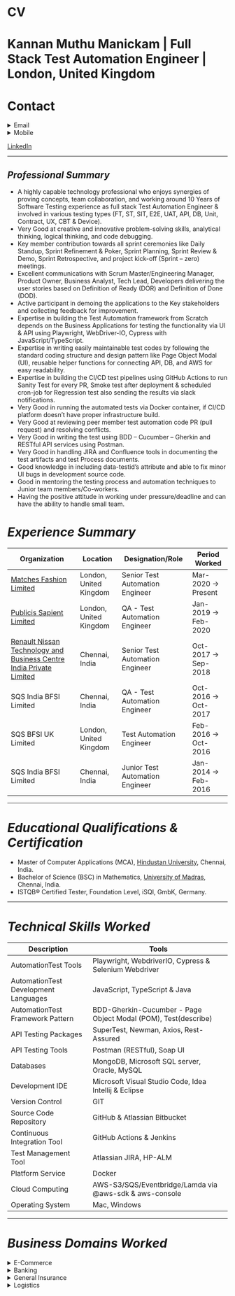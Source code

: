 # CV
# Kannan Muthu Manickam | Full Stack Test Automation Engineer | London, United Kingdom

# Contact


<details>

<summary>Email</summary>

```
   mkannan007@gmail.com
```
</details>


<details>

<summary>Mobile</summary>

```
   +4407503044414
```
</details>

[LinkedIn](https://www.linkedin.com/in/mkannan007/)


---
## *Professional Summary*

- A highly capable technology professional who enjoys synergies of proving concepts, team collaboration, and working around 10 Years of Software Testing experience as full stack Test Automation Engineer & involved in various testing types (FT, ST, SIT, E2E, UAT, API, DB, Unit, Contract, UX, CBT & Device).
- Very Good at creative and innovative problem-solving skills, analytical thinking, logical thinking, and code debugging.
- Key member contribution towards all sprint ceremonies like Daily Standup, Sprint Refinement & Poker, Sprint Planning, Sprint Review & Demo, Sprint Retrospective, and project kick-off (Sprint – zero) meetings. 
- Excellent communications with Scrum Master/Engineering Manager, Product Owner, Business Analyst, Tech Lead, Developers delivering the user stories based on Definition of Ready (DOR) and Definition of Done (DOD). 
- Active participant in demoing the applications to the Key stakeholders and collecting feedback for improvement.
- Expertise in building the Test Automation framework from Scratch depends on the Business Applications for testing the functionality via UI & API using Playwright, WebDriver-IO, Cypress with JavaScript/TypeScript.
- Expertise in writing easily maintainable test codes by following the standard coding structure and design pattern like Page Object Modal (UI), reusable helper functions for connecting API, DB, and AWS for easy readability.
- Expertise in building the CI/CD test pipelines using GitHub Actions to run Sanity Test for every PR, Smoke test after deployment & scheduled cron-job for Regression test also sending the results via slack notifications.
- Very Good in running the automated tests via Docker container, if CI/CD platform doesn’t have proper infrastructure build.
- Very Good at reviewing peer member test automation code PR (pull request) and resolving conflicts.
- Very Good in writing the test using BDD – Cucumber – Gherkin and RESTful API services using Postman.
- Very Good in handling JIRA and Confluence tools in documenting the test artifacts and test Process documents.
- Good knowledge in including data-testid’s attribute and able to fix minor UI bugs in development source code.
- Good in mentoring the testing process and automation techniques to Junior team members/Co-workers.
- Having the positive attitude in working under pressure/deadline and can have the ability to handle small team.


# *Experience Summary*
|Organization| Location| Designation/Role| Period Worked|
|------------|---------|-----------------|--------------|
|[Matches Fashion Limited](https://www.matchesfashion.com/)| London, United Kingdom| Senior Test Automation Engineer| Mar-2020 -> Present|
|[Publicis Sapient Limited](https://rntbci.in/)| London, United Kingdom| QA - Test Automation Engineer| Jan-2019 -> Feb-2020|
|[Renault Nissan Technology and Business Centre India Private Limited](https://rntbci.in/)| Chennai, India| Senior Test Automation Engineer| Oct-2017 -> Sep-2018|
|SQS India BFSI Limited| Chennai, India| QA - Test Automation Engineer| Oct-2016 -> Oct-2017|
|SQS BFSI UK Limited| London, United Kingdom| Test Automation Engineer| Feb-2016 -> Oct-2016|
|SQS India BFSI Limited| Chennai, India| Junior Test Automation Engineer| Jan-2014 -> Feb-2016|

---
# *Educational Qualifications & Certification*
- Master of Computer Applications (MCA), [Hindustan University](https://hindustanuniv.ac.in/), Chennai, India.
- Bachelor of Science (BSC) in Mathematics, [University of Madras](https://www.unom.ac.in/), Chennai, India.
- ISTQB® Certified Tester, Foundation Level, iSQI, GmbK, Germany.

---
# *Technical Skills Worked*
|Description|Tools|
|--------------------|--------------------|
|AutomationTest Tools | Playwright, WebdriverIO, Cypress & Selenium Webdriver|
|AutomationTest Development Languages | JavaScript, TypeScript & Java|
|AutomationTest Framework Pattern | BDD-Gherkin-Cucumber - Page Object Modal (POM), Test(describe)|
|API Testing Packages | SuperTest, Newman, Axios, Rest-Assured|
|API Testing Tools | Postman (RESTful), Soap UI|
|Databases | MongoDB, Microsoft SQL server, Oracle, MySQL|
|Development IDE | Microsoft Visual Studio Code, Idea Intellij & Eclipse|
|Version Control | GIT|
|Source Code Repository | GitHub & Atlassian Bitbucket|
|Continuous Integration Tool | GitHub Actions & Jenkins|
|Test Management Tool | Atlassian JIRA, HP-ALM|
|Platform Service | Docker|
|Cloud Computing | AWS-S3/SQS/Eventbridge/Lamda via @aws-sdk & aws-console|
|Operating System | Mac, Windows|

---
# *Business Domains Worked*
<details>
<summary>E-Commerce</summary>
<ul>Luxury cloth and jewellery online retailer</ul>
</details>
<details>
<summary>Banking</summary>
<ul>Visa Card controls, Credit cards - Every day banking</ul>
</details>
<details>
<summary>General Insurance</summary>
<ul>Home & Business Insurance</ul>
</details>
<details>
<summary>Logistics</summary>
<ul>Fabrication and Supply Chain</ul>
</details>

